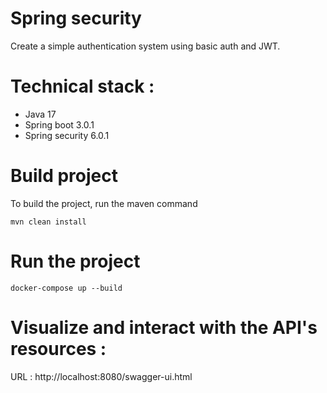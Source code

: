 # Spring  security 

Create a simple authentication system using basic auth and JWT.

# Technical stack :
* Java 17
* Spring boot 3.0.1
* Spring security 6.0.1

# Build project
To build the project, run the maven command
```
mvn clean install
```

# Run the project
```
docker-compose up --build
```

# Visualize and interact with the API's resources :

URL : http://localhost:8080/swagger-ui.html
